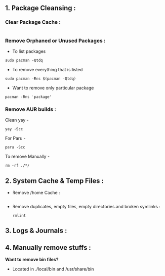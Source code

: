 
## 1. Package Cleansing :

### Clear Package Cache :
  
```
```
### Remove Orphaned or Unused Packages :

* To list packages 
```
sudo pacman -Qtdq
```

* To remove everything that is listed 
```
sudo pacman -Rns $(pacman -Qtdq)
```
  
* Want to remove only particular package 
```
pacman -Rns 'package'
```

### Remove AUR builds :

Clean yay -
```
yay -Scc
```
For Paru -
```
paru -Scc
```

To remove Manually -
```
rm -rf ./*/ 
```


## 2. System Cache & Temp Files :

* Remove /home Cache :

  ```
  
  ```
  
* Remove duplicates, empty files, empty directories and broken symlinks :

  ```
  rmlint
  ```

  

## 3. Logs & Journals :


## 4. Manually remove stuffs :

**Want to remove bin files?**
- Located in ./local/bin and /usr/share/bin


